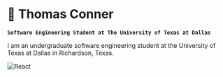 # 🦾 Thomas Conner

**`Software Engineering Student at The University of Texas at Dallas`**

I am an undergraduate software engineering student at the University of Texas at Dallas in Richardson, Texas.

<img alt="React" src="https://img.shields.io/badge/-React-45b8d8?style=flat-square&logo=react&logoColor=white" />
